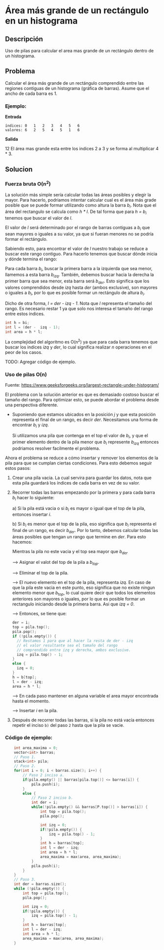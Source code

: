 # Área más grande de un rectángulo en un histograma

## Descripción
Uso de pilas para calcular el area mas grande de un rectángulo
dentro de un histograma.

## Problema
Calcular el área más grande de un rectángulo comprendido entre
las regiones contiguas de un histograma (gráfica de barras).
Asume que el ancho de cada barra es 1.

### Ejemplo:

**Entrada**

```
índices: 0   1   2   3   4   5   6
valores: 6   2   5   4   5   1   6
```

**Salida**

12
El área mas grande esta entre los indices 2 a 3 y se forma al multiplicar 4 * 3.

## Solucion

### Fuerza bruta O(n<sup>2</sup>)

La solución más simple sería calcular todas las áreas posibles y elegir la mayor. Para hacerlo, podriamos intentar calcular cual es el área más grade posible que se puede formar utilizando como altura la barra *b<sub>i</sub>*.
Nota que el área del rectangulo se calcula como *h \* l*. 
De tal forma que para *h = b<sub>i</sub>* tenemos que buscar el valor de *l*.

El valor de *l* será determinado por el rango de barras contiguas a *b<sub>i</sub>* que sean mayores o iguales a su valor, ya que si fueran menores no se podría formar el rectángulo.

Sabiendo esto, para encontrar el valor de *l* nuestro trabajo se reduce a buscar este rango contiguo. Para hacerlo tenemos que buscar dónde inicia y dónde termina el rango:

Para cada barra *b<sub>i</sub>*, buscar la primera barra a la izquierda que sea menor, llamemos a esta barra *b<sub>izq</sub>*. También, debemos buscar hacia la derecha la primer barra que sea menor, esta barra será *b<sub>der</sub>*.
Esto significa que los valores comprendidos desde *izq* hasta *der* (ambos exclusive), son mayores o iguales a *b<sub>i</sub>*, por lo que es posible formar un rectángulo de altura *b<sub>i</sub>*.

Dicho de otra forma, *l = der - izq - 1*. Nota que *l* representa el tamaño del rango. Es necesario restar 1 ya que solo nos interesa el tamaño del rango entre estos índices.

```c++
int h = bi;
int l = (der -  izq - 1);
int area = h * l;
```

La complejidad del algoritmo es O(n<sup>2</sup>) ya que para cada barra tenemos que buscar los indices *izq* y *der*, lo cual significa realizar *n* operaciones en el peor de los casos.

TODO: Agregar código de ejemplo.

### Uso de pilas O(n)
Fuente: https://www.geeksforgeeks.org/largest-rectangle-under-histogram/

El problema con la solución anterior es que es demasiado costoso buscar el tamaño del rango. Para optimizar esto, se puede abordar el problema desde una perspectiva diferente.

- Suponiendo que estamos ubicados en la posición *j* y que esta posición representa el final de un rango, es decir *der*. Necesitamos una forma de encontrar *b<sub>i</sub>* y *izq*.

    Si utilizamos una pila que contenga en el top el valor de *b<sub>i</sub>*, y que el primer elemento dentro de la pila menor que *b<sub>i</sub>* represente *b<sub>izq</sub>* entonces podriamos resolver facilmente el problema.

Ahora el problema se reduce a cómo insertar y remover los elementos de la pila para que se cumplan ciertas condiciones. Para esto debemos seguir estos pasos:

1. Crear una pila vacia. La cual servira para guardar los datos, nota que esta pila guardará los índices de cada barra en vez de su valor.
2. Recorrer todas las barras empezando por la primera y para cada barra *b<sub>i</sub>* hacer lo siguiente:
    
    a) Si la pila está vacia o si *b<sub>i</sub>* es mayor o igual que el top de la pila, entonces insertar *i*.

    b) Si *b<sub>i</sub>* es menor que el top de la pila, eso significa que *b<sub>i</sub>* representa el final de un rango, es decir *b<sub>der</sub>*. Por lo tanto, debemos calcular todas las áreas posibles que tengan un rango que termine en *der*. Para esto hacemos:
    
    Mientras la pila no este vacia y el top sea mayor que *b<sub>der</sub>*
      
      --> Asignar el valot del top de la pila a *b<sub>top</sub>*.
      
      --> Eliminar el top de la pila.

      --> El nuevo elemento en el top de la pila, representa *izq*. En caso de  que la pila este vacia en este punto, eso significa que no existe ningun elemento menor que *b<sub>top</sub>*, lo cual quiere decir que todos los elementos anteriores son mayores o iguales, por lo que es posible formar un rectangulo iniciando desde la primera barra. Asi que *izq = 0*.
      
      --> Entonces, se tiene que:
      ```c++
      der = i;
      top = pila.top();
      pila.pop();
      if (!pila.empty()) {
        // Restamos 1 para que al hacer la resta de der - izq
        // el valor resultante sea el tamaño del rango
        // comprendido entre izq y derecha, ambos exclusive.
        izq = pila.top() - 1;
      }
      else {
        izq = 0;
      }
      h = b[top];
      l = der - izq;
      area = h * l;
      ```
      --> En cada paso mantener en alguna variable el area mayor encontrada hasta el momento.

      --> Insertar *i* en la pila.
    

3. Después de recorrer todas las barras, si la pila no está vacía entonces repetir el inciso `b)` del paso `2` hasta que la pila se vacie.


### Código de ejemplo:

```c++
    int area_maxima = 0;
    vector<int> barras;
    // Paso 1.
    stack<int> pila;
    // Paso 2.
    for(int i = 0; i < barras.size(); i++) {
        // Paso 2 inciso a.
        if(pila.empty() || barras[pila.top()] <= barras[i]) {
            pila.push(i);
        }
        else {
            // Paso 2 inciso b.
            int der = i;
            while(!pila.empty() && barras[P.top()] > barras[i]) {
                int top = pila.top();
                pila.pop();

                int izq = 0;
                if(!pila.empty()) {
                    izq = pila.top() - 1;
                }
                int h = barras[top];
                int l = der - izq;
                int area = h * l;	
                area_maxima = max(area, area_maxima);
            }
            pila.push(i);
        }
    }
    // Paso 3.
    int der = barras.size();
    while (!pila.empty()) {
        int top = pila.top();
        pila.pop();

        int izq = 0;
        if(!pila.empty()) {
            izq = pila.top() - 1;
        }
        int h = barras[top];
        int l = der - izq;
        int area = h * l;	
        area_maxima = max(area, area_maxima);
    }


```
      
    








